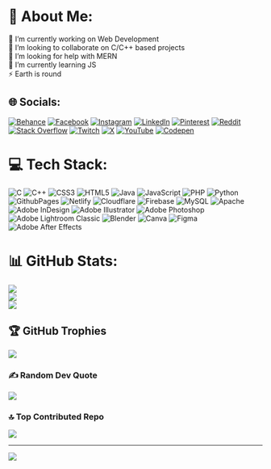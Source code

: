 # 💫 About Me:
🔭 I’m currently working on Web Development<br>👯 I’m looking to collaborate on C/C++ based projects<br>🤝 I’m looking for help with MERN<br>🌱 I’m currently learning JS<br>⚡ Earth is round


## 🌐 Socials:
[![Behance](https://img.shields.io/badge/Behance-1769ff?logo=behance&logoColor=white)](https://behance.net/rawgoshshrestha) [![Facebook](https://img.shields.io/badge/Facebook-%231877F2.svg?logo=Facebook&logoColor=white)](https://facebook.com/Rawgosh) [![Instagram](https://img.shields.io/badge/Instagram-%23E4405F.svg?logo=Instagram&logoColor=white)](https://instagram.com/rawgosh) [![LinkedIn](https://img.shields.io/badge/LinkedIn-%230077B5.svg?logo=linkedin&logoColor=white)](https://linkedin.com/in/rawgosh) [![Pinterest](https://img.shields.io/badge/Pinterest-%23E60023.svg?logo=Pinterest&logoColor=white)](https://pinterest.com/rawgosh) [![Reddit](https://img.shields.io/badge/Reddit-%23FF4500.svg?logo=Reddit&logoColor=white)](https://reddit.com/user/rawgosh) [![Stack Overflow](https://img.shields.io/badge/-Stackoverflow-FE7A16?logo=stack-overflow&logoColor=white)](https://stackoverflow.com/users/rawgosh) [![Twitch](https://img.shields.io/badge/Twitch-%239146FF.svg?logo=Twitch&logoColor=white)](https://twitch.tv/rawgosh) [![X](https://img.shields.io/badge/X-black.svg?logo=X&logoColor=white)](https://x.com/rawgosh_) [![YouTube](https://img.shields.io/badge/YouTube-%23FF0000.svg?logo=YouTube&logoColor=white)](https://youtube.com/@rawgosh) [![Codepen](https://img.shields.io/badge/Codepen-000000?style=for-the-badge&logo=codepen&logoColor=white)](https://codepen.io/rawgosh) 

# 💻 Tech Stack:
![C](https://img.shields.io/badge/c-%2300599C.svg?style=flat&logo=c&logoColor=white) ![C++](https://img.shields.io/badge/c++-%2300599C.svg?style=flat&logo=c%2B%2B&logoColor=white) ![CSS3](https://img.shields.io/badge/css3-%231572B6.svg?style=flat&logo=css3&logoColor=white) ![HTML5](https://img.shields.io/badge/html5-%23E34F26.svg?style=flat&logo=html5&logoColor=white) ![Java](https://img.shields.io/badge/java-%23ED8B00.svg?style=flat&logo=openjdk&logoColor=white) ![JavaScript](https://img.shields.io/badge/javascript-%23323330.svg?style=flat&logo=javascript&logoColor=%23F7DF1E) ![PHP](https://img.shields.io/badge/php-%23777BB4.svg?style=flat&logo=php&logoColor=white) ![Python](https://img.shields.io/badge/python-3670A0?style=flat&logo=python&logoColor=ffdd54) ![GithubPages](https://img.shields.io/badge/github%20pages-121013?style=flat&logo=github&logoColor=white) ![Netlify](https://img.shields.io/badge/netlify-%23000000.svg?style=flat&logo=netlify&logoColor=#00C7B7) ![Cloudflare](https://img.shields.io/badge/Cloudflare-F38020?style=flat&logo=Cloudflare&logoColor=white) ![Firebase](https://img.shields.io/badge/firebase-%23039BE5.svg?style=flat&logo=firebase) ![MySQL](https://img.shields.io/badge/mysql-%2300000f.svg?style=flat&logo=mysql&logoColor=white) ![Apache](https://img.shields.io/badge/apache-%23D42029.svg?style=flat&logo=apache&logoColor=white) ![Adobe InDesign](https://img.shields.io/badge/Adobe%20InDesign-49021F?style=flat&logo=adobeindesign&logoColor=FF3366) ![Adobe Illustrator](https://img.shields.io/badge/adobe%20illustrator-%23FF9A00.svg?style=flat&logo=adobe%20illustrator&logoColor=white) ![Adobe Photoshop](https://img.shields.io/badge/adobe%20photoshop-%2331A8FF.svg?style=flat&logo=adobe%20photoshop&logoColor=white) ![Adobe Lightroom Classic](https://img.shields.io/badge/Adobe%20Lightroom%20Classic-31A8FF.svg?style=flat&logo=Adobe%20Lightroom%20Classic&logoColor=white) ![Blender](https://img.shields.io/badge/blender-%23F5792A.svg?style=flat&logo=blender&logoColor=white) ![Canva](https://img.shields.io/badge/Canva-%2300C4CC.svg?style=flat&logo=Canva&logoColor=white) ![Figma](https://img.shields.io/badge/figma-%23F24E1E.svg?style=flat&logo=figma&logoColor=white) ![Adobe After Effects](https://img.shields.io/badge/Adobe%20After%20Effects-9999FF.svg?style=flat&logo=Adobe%20After%20Effects&logoColor=white)
# 📊 GitHub Stats:
![](https://github-readme-stats.vercel.app/api?username=rawgosh&theme=dracula&hide_border=false&include_all_commits=true&count_private=true)<br/>
![](https://github-readme-streak-stats.herokuapp.com/?user=rawgosh&theme=dracula&hide_border=false)<br/>
![](https://github-readme-stats.vercel.app/api/top-langs/?username=rawgosh&theme=dracula&hide_border=false&include_all_commits=true&count_private=true&layout=compact)

## 🏆 GitHub Trophies
![](https://github-profile-trophy.vercel.app/?username=rawgosh&theme=dracula&no-frame=true&no-bg=false&margin-w=4)

### ✍️ Random Dev Quote
![](https://quotes-github-readme.vercel.app/api?type=horizontal&theme=radical)

### 🔝 Top Contributed Repo
![](https://github-contributor-stats.vercel.app/api?username=rawgosh&limit=5&theme=dracula&combine_all_yearly_contributions=true)

---
[![](https://visitcount.itsvg.in/api?id=rawgosh&icon=5&color=0)](https://visitcount.itsvg.in)

<!-- Proudly created with GPRM ( https://gprm.itsvg.in ) -->

